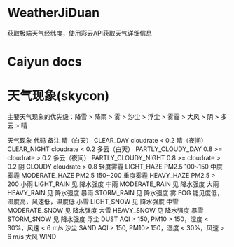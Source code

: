 # WeatherJiDuan
获取极端天气经纬度，使用彩云API获取天气详细信息





# Caiyun docs
# 天气现象(skycon)
主要天气现象的优先级：降雪 > 降雨 > 雾 > 沙尘 > 浮尘 > 雾霾 > 大风 > 阴 > 多云 > 晴

天气现象	代码	备注
晴（白天）	CLEAR_DAY	cloudrate < 0.2
晴（夜间）	CLEAR_NIGHT	cloudrate < 0.2
多云（白天）	PARTLY_CLOUDY_DAY	0.8 >= cloudrate > 0.2
多云（夜间）	PARTLY_CLOUDY_NIGHT	0.8 >= cloudrate > 0.2
阴	CLOUDY	cloudrate > 0.8
轻度雾霾	LIGHT_HAZE	PM2.5 100~150
中度雾霾	MODERATE_HAZE	PM2.5 150~200
重度雾霾	HEAVY_HAZE	PM2.5 > 200
小雨	LIGHT_RAIN	见 降水强度
中雨	MODERATE_RAIN	见 降水强度
大雨	HEAVY_RAIN	见 降水强度
暴雨	STORM_RAIN	见 降水强度
雾	FOG	能见度低，湿度高，风速低，温度低
小雪	LIGHT_SNOW	见 降水强度
中雪	MODERATE_SNOW	见 降水强度
大雪	HEAVY_SNOW	见 降水强度
暴雪	STORM_SNOW	见 降水强度
浮尘	DUST	AQI > 150, PM10 > 150，湿度 < 30%，风速 < 6 m/s
沙尘	SAND	AQI > 150, PM10> 150，湿度 < 30%，风速 > 6 m/s
大风	WIND	
